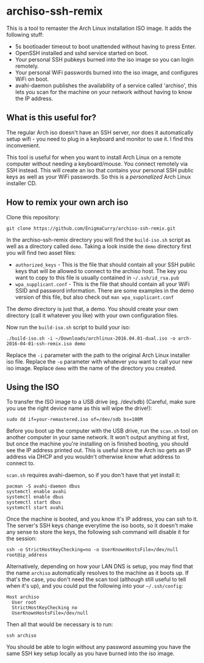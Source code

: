 archiso-ssh-remix
=================

This is a tool to remaster the Arch Linux installation ISO image. It
adds the following stuff:

 * 5s bootloader timeout to boot unattended without having to
   press Enter.
 * OpenSSH installed and sshd service started on boot.
 * Your personal SSH pubkeys burned into the iso image so you can
   login remotely.
 * Your personal WiFi passwords burned into the iso image, and
   configures WiFi on boot.
 * avahi-daemon publishes the availability of a service called
   'archiso', this lets you scan for the machine on your network
   without having to know the IP address.

What is this useful for?
------------------------

The regular Arch iso doesn't have an SSH server, nor does it
automatically setup wifi - you need to plug in a keyboard and monitor
to use it. I find this inconvenient. 

This tool is useful for when you want to install Arch Linux on a
remote computer without needing a keyboard/mouse. You connect remotely
via SSH instead. This will create an iso that contains your personal
SSH public keys as well as your WiFi passwords. So this is a
*personalized* Arch Linux installer CD.

How to remix your own arch iso
------------------------------

Clone this repository:

    git clone https://github.com/EnigmaCurry/archiso-ssh-remix.git
	
In the archiso-ssh-remix directory you will find the `build-iso.sh`
script as well as a directory called `demo`. Taking a look inside the
`demo` directory first you will find two asset files:

 * `authorized_keys` - This is the file that should contain all your
   SSH public keys that will be allowed to connect to the archiso
   host. The key you want to copy to this file is usually contained in
   `~/.ssh/id_rsa.pub`
 * `wpa_supplicant.conf` - This is the file that should contain all
   your WiFi SSID and password information. There are some examples in
   the demo version of this file, but also check out `man
   wpa_supplicant.conf`
   
The demo directory is just that, a demo. You should create your own
directory (call it whatever you like) with your own configuration
files.

Now run the `build-iso.sh` script to build your iso:

    ./build-iso.sh -i ~/Downloads/archlinux-2016.04.01-dual.iso -o arch-2016-04-01-ssh-remix.iso demo
	
Replace the `-i` parameter with the path to the original Arch Linux
installer iso file. Replace the `-o` parameter with whatever you want
to call your new iso image. Replace `demo` with the name of the
directory you created.


Using the ISO
-------------

To transfer the ISO image to a USB drive (eg. /dev/sdb) (Careful, make
sure you use the right device name as this will wipe the drive!):

    sudo dd if=your-remastered.iso of=/dev/sdb bs=100M
	
Before you boot up the computer with the USB drive, run the `scan.sh`
tool on another computer in your same network. It won't output
anything at first, but once the machine you're installing on is
finished booting, you should see the IP address printed out. This is
useful since the Arch iso gets an IP address via DHCP and you wouldn't
otherwise know what address to connect to.

`scan.sh` requires avahi-daemon, so if you don't have that yet install it:

    pacman -S avahi-daemon dbus
	systemctl enable avahi
	systemctl enable dbus
	systemctl start dbus
	systemctl start avahi

Once the machine is booted, and you know it's IP address, you can ssh
to it. The server's SSH keys change everytime the iso boots, so it
doesn't make any sense to store the keys, the following ssh command
will disable it for the session:

    ssh -o StrictHostKeyChecking=no -o UserKnownHostsFile=/dev/null root@ip_address

Alternatively, depending on how your LAN DNS is setup, you may find
that the name `archiso` automatically resolves to the machine as it
boots up. If that's the case, you don't need the scan tool (although
still useful to tell when it's up), and you could put the following
into your `~/.ssh/config`:

    Host archiso
	  User root
      StrictHostKeyChecking no
      UserKnownHostsFile=/dev/null

Then all that would be necessary is to run:

    ssh archiso

You should be able to login without any password assuming you have the
same SSH key setup locally as you have burned into the iso image.
